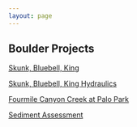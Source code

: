 ```yaml
---
layout: page
---
```

## Boulder Projects

[Skunk, Bluebell, King](../maps/boulder/sbk-map)

[Skunk, Bluebell, King Hydraulics](../maps/boulder/sbk-hydraulics)

[Fourmile Canyon Creek at Palo Park](../maps/boulder/palopark-map)

[Sediment Assessment](../maps/boulder/sediment-analysis)
